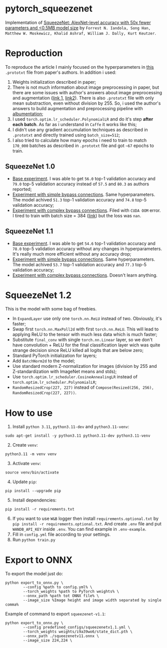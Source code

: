 # pytorch_squeezenet
Implementation of [SqueezeNet: AlexNet-level accuracy with 50x fewer parameters and <0.5MB model size](https://arxiv.org/abs/1602.07360v4) by `Forrest N. Iandola, Song Han, Matthew W. Moskewicz, Khalid Ashraf, William J. Dally, Kurt Keutzer`.

# Reproduction
To reproduce the article I mainly focused on the hyperparameters in [this](https://github.com/forresti/SqueezeNet/blob/master/SqueezeNet_v1.0/solver.prototxt) `.prototxt` file from paper's authors. In addition i used:

1. Weights initialization described in paper;
2. There is not much information about image preprocessing in paper, but there are some issues with author's answers about image preprocessing and augmentation ([link 1](https://github.com/forresti/SqueezeNet/issues/8), [link2](https://github.com/forresti/SqueezeNet/issues/62)). There is also `.prototxt` file with only mean substraction, even without division by 255. So, i used the author's answers to build augmentation and preprocessing pipeline with [albumentation](https://github.com/albumentations-team/albumentations);
3. I used `torch.optim.lr_scheduler.PolynomialLR` and do it's step __after each batch__. As far as i understand in `Caffe` it works like this;
4. I didn't use any gradient accumulation techniques as described in `.prototxt` and directly trained using `batch_size=512`;
5. I also tried to calculate how many epochs i need to train to match `170_000` batches as described in `.prototxt` file and got `~67` epochs to train.

## SqueezeNet 1.0
 - [Base experiment](https://wandb.ai/xevolesi/SqueezeNet/runs/89e3ebaw/overview?workspace=user-xevolesi). I was able to get `56.0` top-1 validation accuracy and `79.0` top-5 validation accuracy instead of `57.5` and `80.3` as authors reported;
 - [Experiment with simple bypass connections](https://wandb.ai/xevolesi/SqueezeNet/runs/4b8c64rt/overview?workspace=user-xevolesi). Same hyperparameters. The model achived `51.3` top-1 validation accuracy and `74.8` top-5 validation accuracy;
 - [Experiment with complex bypass connections](https://wandb.ai/xevolesi/SqueezeNet/runs/iikz83kq/overview?workspace=user-xevolesi). Filed with `CUDA OOM` error. I tired to train with batch size = 384 ([link](https://wandb.ai/xevolesi/SqueezeNet/runs/zv7ap2ar)) but the loss was `nan`.

## SqueezeNet 1.1
 - [Base experiment](https://wandb.ai/xevolesi/SqueezeNet/runs/i9a39wo6/overview?workspace=user-xevolesi). I was able to get `54.6` top-1 validation accuracy and `78.0` top-5 validation accuracy without any changes in hyperparameters. It's really much more efficient without any accuracy drop;
 - [Experiment with simple bypass connections](https://wandb.ai/xevolesi/SqueezeNet/runs/shqjq8ut/overview?workspace=user-xevolesi). Same hyperparameters. The model achived `53.7` top-1 validation accuracy and `77.3` top-5 validation accuracy;
 - [Experiment with complex bypass connections](https://wandb.ai/xevolesi/SqueezeNet/runs/iikz83kq/overview?workspace=user-xevolesi). Doesn't learn anything.

# SqueezeNet 1.2
This is the model with some bag of freebies.
- In `ExpandLayer` use only one `torch.nn.ReLU` instead of two. Obviously, it's faster;
- Swap first `torch.nn.MaxPoll2d` with first `torch.nn.ReLU`. This will lead to applying ReLU to the tensor with much less data which is much faster;
- Substitute `final_conv` with single `torch.nn.Linear` layer, so we don't have convolution + ReLU for the final classification layer wich was quite strange decision since ReLU killed all logits that are below zero;
- Standard PyTorch initialization for layers;
- Add `BatchNorm2d` to the model;
- Use standard modern Z-normalization for images (division by 255 and Z-standardization with ImageNet means and stds);
- Use `torch.optim.lr_scheduler.CosineAnnealingLR` instead of `torch.optim.lr_scheduler.PolynomialLR`;
- `RandomResizedCrop(227, 227)` instead of `Compose(Resized(256, 256), RandomResizedCrop(227, 227))`.

# How to use
1. Install `python 3.11`, `python3.11-dev` and `python3.11-venv`:
```
sudo apt-get install -y python3.11 python3.11-dev python3.11-venv
```
2. Create `venv`:
```
python3.11 -m venv venv
```
3. Activate `venv`:
```
source venv/bin/activate
```
4. Update `pip`:
```
pip install --upgrade pip
```
5. Install dependencies:
```
pip install -r requirements.txt
```
6. If you want to use `W&B` logger then install `requirements.optional.txt` by `pip install -r requirements.optional.txt`. And create `.env` file and put `WANDB_API_KEY` inside `.env`. You can find example in `.env-example`.
7. Fill in `config.yml` file according to your settings.
8. Run `python train.py`

# Export to ONNX
To export the model just do:

```
python export_to_onnx.py \
		--config %path to config.yml% \
		--torch_weights %path to PyTorch weights% \
		--onnx_path %path tot ONNX file% \
		--image_size %Image height and image width separated by single comma%
```

Example of command to export `squeezenet-v1.1`:

```
python export_to_onnx.py \
		--config predefined_configs/squeezenetv1.1.yml \
		--torch_weights weights/i9a39wo6/state_dict.pth \
		--onnx_path ./squeezenetv11.onnx \
		--image_size 224,224 \
```